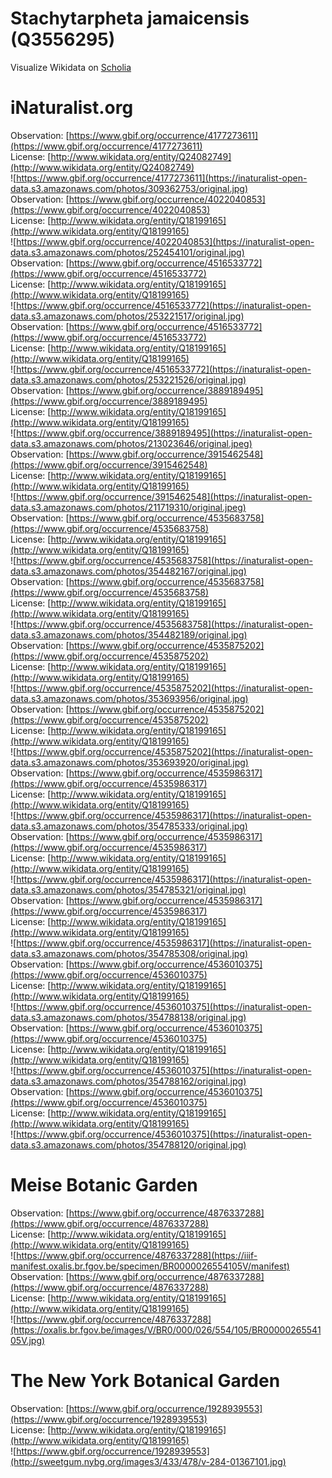 
Stachytarpheta jamaicensis (Q3556295)
=====================================
  
Visualize Wikidata on [Scholia](https://scholia.toolforge.org/taxon/Q3556295)
# iNaturalist.org
  
Observation: [https://www.gbif.org/occurrence/4177273611](https://www.gbif.org/occurrence/4177273611)  
License: [http://www.wikidata.org/entity/Q24082749](http://www.wikidata.org/entity/Q24082749)  
![https://www.gbif.org/occurrence/4177273611](https://inaturalist-open-data.s3.amazonaws.com/photos/309362753/original.jpg)  
Observation: [https://www.gbif.org/occurrence/4022040853](https://www.gbif.org/occurrence/4022040853)  
License: [http://www.wikidata.org/entity/Q18199165](http://www.wikidata.org/entity/Q18199165)  
![https://www.gbif.org/occurrence/4022040853](https://inaturalist-open-data.s3.amazonaws.com/photos/252454101/original.jpg)  
Observation: [https://www.gbif.org/occurrence/4516533772](https://www.gbif.org/occurrence/4516533772)  
License: [http://www.wikidata.org/entity/Q18199165](http://www.wikidata.org/entity/Q18199165)  
![https://www.gbif.org/occurrence/4516533772](https://inaturalist-open-data.s3.amazonaws.com/photos/253221517/original.jpg)  
Observation: [https://www.gbif.org/occurrence/4516533772](https://www.gbif.org/occurrence/4516533772)  
License: [http://www.wikidata.org/entity/Q18199165](http://www.wikidata.org/entity/Q18199165)  
![https://www.gbif.org/occurrence/4516533772](https://inaturalist-open-data.s3.amazonaws.com/photos/253221526/original.jpg)  
Observation: [https://www.gbif.org/occurrence/3889189495](https://www.gbif.org/occurrence/3889189495)  
License: [http://www.wikidata.org/entity/Q18199165](http://www.wikidata.org/entity/Q18199165)  
![https://www.gbif.org/occurrence/3889189495](https://inaturalist-open-data.s3.amazonaws.com/photos/213023646/original.jpeg)  
Observation: [https://www.gbif.org/occurrence/3915462548](https://www.gbif.org/occurrence/3915462548)  
License: [http://www.wikidata.org/entity/Q18199165](http://www.wikidata.org/entity/Q18199165)  
![https://www.gbif.org/occurrence/3915462548](https://inaturalist-open-data.s3.amazonaws.com/photos/211719310/original.jpeg)  
Observation: [https://www.gbif.org/occurrence/4535683758](https://www.gbif.org/occurrence/4535683758)  
License: [http://www.wikidata.org/entity/Q18199165](http://www.wikidata.org/entity/Q18199165)  
![https://www.gbif.org/occurrence/4535683758](https://inaturalist-open-data.s3.amazonaws.com/photos/354482167/original.jpg)  
Observation: [https://www.gbif.org/occurrence/4535683758](https://www.gbif.org/occurrence/4535683758)  
License: [http://www.wikidata.org/entity/Q18199165](http://www.wikidata.org/entity/Q18199165)  
![https://www.gbif.org/occurrence/4535683758](https://inaturalist-open-data.s3.amazonaws.com/photos/354482189/original.jpg)  
Observation: [https://www.gbif.org/occurrence/4535875202](https://www.gbif.org/occurrence/4535875202)  
License: [http://www.wikidata.org/entity/Q18199165](http://www.wikidata.org/entity/Q18199165)  
![https://www.gbif.org/occurrence/4535875202](https://inaturalist-open-data.s3.amazonaws.com/photos/353693956/original.jpg)  
Observation: [https://www.gbif.org/occurrence/4535875202](https://www.gbif.org/occurrence/4535875202)  
License: [http://www.wikidata.org/entity/Q18199165](http://www.wikidata.org/entity/Q18199165)  
![https://www.gbif.org/occurrence/4535875202](https://inaturalist-open-data.s3.amazonaws.com/photos/353693920/original.jpg)  
Observation: [https://www.gbif.org/occurrence/4535986317](https://www.gbif.org/occurrence/4535986317)  
License: [http://www.wikidata.org/entity/Q18199165](http://www.wikidata.org/entity/Q18199165)  
![https://www.gbif.org/occurrence/4535986317](https://inaturalist-open-data.s3.amazonaws.com/photos/354785333/original.jpg)  
Observation: [https://www.gbif.org/occurrence/4535986317](https://www.gbif.org/occurrence/4535986317)  
License: [http://www.wikidata.org/entity/Q18199165](http://www.wikidata.org/entity/Q18199165)  
![https://www.gbif.org/occurrence/4535986317](https://inaturalist-open-data.s3.amazonaws.com/photos/354785321/original.jpg)  
Observation: [https://www.gbif.org/occurrence/4535986317](https://www.gbif.org/occurrence/4535986317)  
License: [http://www.wikidata.org/entity/Q18199165](http://www.wikidata.org/entity/Q18199165)  
![https://www.gbif.org/occurrence/4535986317](https://inaturalist-open-data.s3.amazonaws.com/photos/354785308/original.jpg)  
Observation: [https://www.gbif.org/occurrence/4536010375](https://www.gbif.org/occurrence/4536010375)  
License: [http://www.wikidata.org/entity/Q18199165](http://www.wikidata.org/entity/Q18199165)  
![https://www.gbif.org/occurrence/4536010375](https://inaturalist-open-data.s3.amazonaws.com/photos/354788138/original.jpg)  
Observation: [https://www.gbif.org/occurrence/4536010375](https://www.gbif.org/occurrence/4536010375)  
License: [http://www.wikidata.org/entity/Q18199165](http://www.wikidata.org/entity/Q18199165)  
![https://www.gbif.org/occurrence/4536010375](https://inaturalist-open-data.s3.amazonaws.com/photos/354788162/original.jpg)  
Observation: [https://www.gbif.org/occurrence/4536010375](https://www.gbif.org/occurrence/4536010375)  
License: [http://www.wikidata.org/entity/Q18199165](http://www.wikidata.org/entity/Q18199165)  
![https://www.gbif.org/occurrence/4536010375](https://inaturalist-open-data.s3.amazonaws.com/photos/354788120/original.jpg)
# Meise Botanic Garden
  
Observation: [https://www.gbif.org/occurrence/4876337288](https://www.gbif.org/occurrence/4876337288)  
License: [http://www.wikidata.org/entity/Q18199165](http://www.wikidata.org/entity/Q18199165)  
![https://www.gbif.org/occurrence/4876337288](https://iiif-manifest.oxalis.br.fgov.be/specimen/BR0000026554105V/manifest)  
Observation: [https://www.gbif.org/occurrence/4876337288](https://www.gbif.org/occurrence/4876337288)  
License: [http://www.wikidata.org/entity/Q18199165](http://www.wikidata.org/entity/Q18199165)  
![https://www.gbif.org/occurrence/4876337288](https://oxalis.br.fgov.be/images/V/BR0/000/026/554/105/BR0000026554105V.jpg)
# The New York Botanical Garden
  
Observation: [https://www.gbif.org/occurrence/1928939553](https://www.gbif.org/occurrence/1928939553)  
License: [http://www.wikidata.org/entity/Q18199165](http://www.wikidata.org/entity/Q18199165)  
![https://www.gbif.org/occurrence/1928939553](http://sweetgum.nybg.org/images3/433/478/v-284-01367101.jpg)